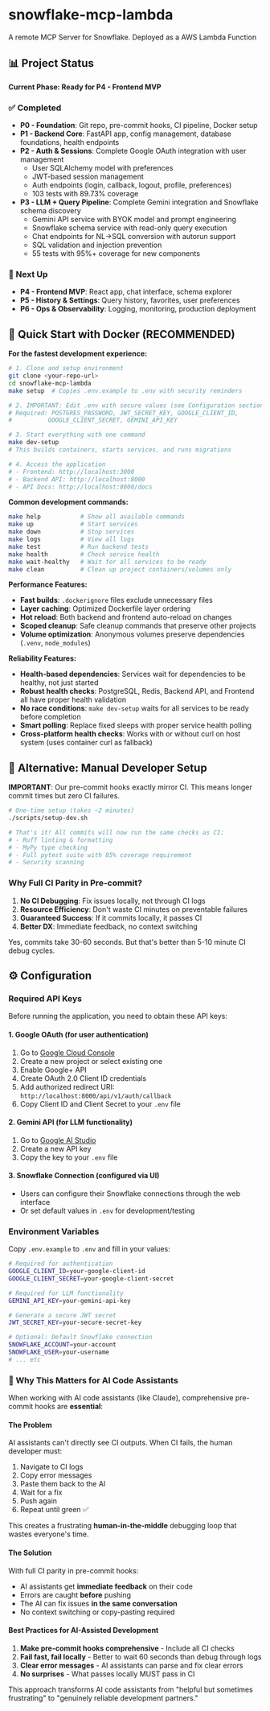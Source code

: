 # snowflake-mcp-lambda
A remote MCP Server for Snowflake. Deployed as a AWS Lambda Function

## 📊 Project Status

**Current Phase: Ready for P4 - Frontend MVP**

### ✅ Completed
- **P0 - Foundation**: Git repo, pre-commit hooks, CI pipeline, Docker setup
- **P1 - Backend Core**: FastAPI app, config management, database foundations, health endpoints
- **P2 - Auth & Sessions**: Complete Google OAuth integration with user management
  - User SQLAlchemy model with preferences
  - JWT-based session management
  - Auth endpoints (login, callback, logout, profile, preferences)
  - 103 tests with 89.73% coverage
- **P3 - LLM + Query Pipeline**: Complete Gemini integration and Snowflake schema discovery
  - Gemini API service with BYOK model and prompt engineering
  - Snowflake schema service with read-only query execution
  - Chat endpoints for NL→SQL conversion with autorun support
  - SQL validation and injection prevention
  - 55 tests with 95%+ coverage for new components

### 🎯 Next Up
- **P4 - Frontend MVP**: React app, chat interface, schema explorer
- **P5 - History & Settings**: Query history, favorites, user preferences
- **P6 - Ops & Observability**: Logging, monitoring, production deployment

## 🚀 Quick Start with Docker (RECOMMENDED)

**For the fastest development experience:**

```bash
# 1. Clone and setup environment
git clone <your-repo-url>
cd snowflake-mcp-lambda
make setup  # Copies .env.example to .env with security reminders

# 2. IMPORTANT: Edit .env with secure values (see Configuration section below)
# Required: POSTGRES_PASSWORD, JWT_SECRET_KEY, GOOGLE_CLIENT_ID,
#          GOOGLE_CLIENT_SECRET, GEMINI_API_KEY

# 3. Start everything with one command
make dev-setup
# This builds containers, starts services, and runs migrations

# 4. Access the application
# - Frontend: http://localhost:3000
# - Backend API: http://localhost:8000
# - API Docs: http://localhost:8000/docs
```

**Common development commands:**
```bash
make help           # Show all available commands
make up             # Start services
make down           # Stop services
make logs           # View all logs
make test           # Run backend tests
make health         # Check service health
make wait-healthy   # Wait for all services to be ready
make clean          # Clean up project containers/volumes only
```

**Performance Features:**
- **Fast builds**: `.dockerignore` files exclude unnecessary files
- **Layer caching**: Optimized Dockerfile layer ordering
- **Hot reload**: Both backend and frontend auto-reload on changes
- **Scoped cleanup**: Safe cleanup commands that preserve other projects
- **Volume optimization**: Anonymous volumes preserve dependencies (`.venv`, `node_modules`)

**Reliability Features:**
- **Health-based dependencies**: Services wait for dependencies to be healthy, not just started
- **Robust health checks**: PostgreSQL, Redis, Backend API, and Frontend all have proper health validation
- **No race conditions**: `make dev-setup` waits for all services to be ready before completion
- **Smart polling**: Replace fixed sleeps with proper service health polling
- **Cross-platform health checks**: Works with or without curl on host system (uses container curl as fallback)

## 🚀 Alternative: Manual Developer Setup

**IMPORTANT**: Our pre-commit hooks exactly mirror CI. This means longer commit times but zero CI failures.

```bash
# One-time setup (takes ~2 minutes)
./scripts/setup-dev.sh

# That's it! All commits will now run the same checks as CI:
# - Ruff linting & formatting
# - MyPy type checking
# - Full pytest suite with 85% coverage requirement
# - Security scanning
```

### Why Full CI Parity in Pre-commit?

1. **No CI Debugging**: Fix issues locally, not through CI logs
2. **Resource Efficiency**: Don't waste CI minutes on preventable failures
3. **Guaranteed Success**: If it commits locally, it passes CI
4. **Better DX**: Immediate feedback, no context switching

Yes, commits take 30-60 seconds. But that's better than 5-10 minute CI debug cycles.

## ⚙️ Configuration

### Required API Keys

Before running the application, you need to obtain these API keys:

#### 1. Google OAuth (for user authentication)
1. Go to [Google Cloud Console](https://console.cloud.google.com/)
2. Create a new project or select existing one
3. Enable Google+ API
4. Create OAuth 2.0 Client ID credentials
5. Add authorized redirect URI: `http://localhost:8000/api/v1/auth/callback`
6. Copy Client ID and Client Secret to your `.env` file

#### 2. Gemini API (for LLM functionality)
1. Go to [Google AI Studio](https://makersuite.google.com/app/apikey)
2. Create a new API key
3. Copy the key to your `.env` file

#### 3. Snowflake Connection (configured via UI)
- Users can configure their Snowflake connections through the web interface
- Or set default values in `.env` for development/testing

### Environment Variables

Copy `.env.example` to `.env` and fill in your values:

```bash
# Required for authentication
GOOGLE_CLIENT_ID=your-google-client-id
GOOGLE_CLIENT_SECRET=your-google-client-secret

# Required for LLM functionality
GEMINI_API_KEY=your-gemini-api-key

# Generate a secure JWT secret
JWT_SECRET_KEY=your-secure-secret-key

# Optional: Default Snowflake connection
SNOWFLAKE_ACCOUNT=your-account
SNOWFLAKE_USER=your-username
# ... etc
```

### 🤖 Why This Matters for AI Code Assistants

When working with AI code assistants (like Claude), comprehensive pre-commit hooks are **essential**:

#### The Problem
AI assistants can't directly see CI outputs. When CI fails, the human developer must:
1. Navigate to CI logs
2. Copy error messages
3. Paste them back to the AI
4. Wait for a fix
5. Push again
6. Repeat until green ✅

This creates a frustrating **human-in-the-middle** debugging loop that wastes everyone's time.

#### The Solution
With full CI parity in pre-commit hooks:
- AI assistants get **immediate feedback** on their code
- Errors are caught **before** pushing
- The AI can fix issues **in the same conversation**
- No context switching or copy-pasting required

#### Best Practices for AI-Assisted Development
1. **Make pre-commit hooks comprehensive** - Include all CI checks
2. **Fail fast, fail locally** - Better to wait 60 seconds than debug through logs
3. **Clear error messages** - AI assistants can parse and fix clear errors
4. **No surprises** - What passes locally MUST pass in CI

This approach transforms AI code assistants from "helpful but sometimes frustrating" to "genuinely reliable development partners."
